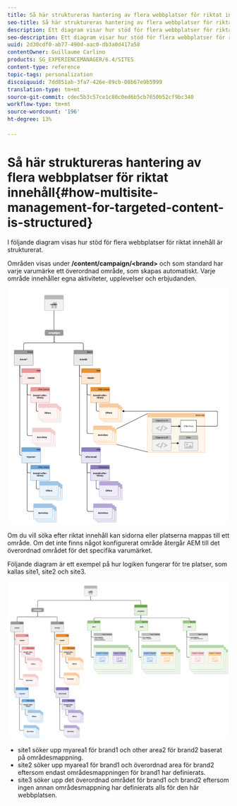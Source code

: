```yaml
---
title: Så här struktureras hantering av flera webbplatser för riktat innehåll
seo-title: Så här struktureras hantering av flera webbplatser för riktat innehåll
description: Ett diagram visar hur stöd för flera webbplatser för riktat innehåll är strukturerat
seo-description: Ett diagram visar hur stöd för flera webbplatser för riktat innehåll är strukturerat
uuid: 2d30cdf0-ab77-490d-aac0-db3a0d417a58
contentOwner: Guillaume Carlino
products: SG_EXPERIENCEMANAGER/6.4/SITES
content-type: reference
topic-tags: personalization
discoiquuid: 7dd851ab-3fa7-426e-89cb-08b67e9b5999
translation-type: tm+mt
source-git-commit: cdec5b3c57ce1c80c0ed6b5cb7650b52cf9bc340
workflow-type: tm+mt
source-wordcount: '196'
ht-degree: 13%

---
```



# Så här struktureras hantering av flera webbplatser för riktat innehåll{#how-multisite-management-for-targeted-content-is-structured}

I följande diagram visas hur stöd för flera webbplatser för riktat innehåll är strukturerat.

Områden visas under **/content/campaign/&lt;brand>** och som standard har varje varumärke ett överordnad område, som skapas automatiskt. Varje område innehåller egna aktiviteter, upplevelser och erbjudanden.

![chlimage_1-268](assets/chlimage_1-268.png)

Om du vill söka efter riktat innehåll kan sidorna eller platserna mappas till ett område. Om det inte finns något konfigurerat område återgår AEM till det överordnad området för det specifika varumärket.

Följande diagram är ett exempel på hur logiken fungerar för tre platser, som kallas site1, site2 och site3.

![chlimage_1-269](assets/chlimage_1-269.png)

* site1 söker upp myarea1 för brand1 och other area2 för brand2 baserat på områdesmappning.
* site2 söker upp myarea1 för brand1 och överordnad area för brand2 eftersom endast områdesmappningen för brand1 har definierats.
* site3 söker upp det överordnad området för brand1 och brand2 eftersom ingen annan områdesmappning har definierats alls för den här webbplatsen.

